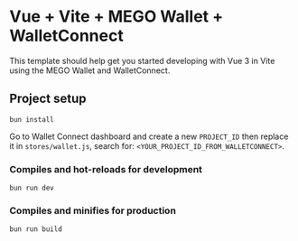 #  Vue + Vite + MEGO Wallet + WalletConnect

This template should help get you started developing with Vue 3 in Vite using the MEGO Wallet and WalletConnect.

## Project setup
```
bun install
```

Go to Wallet Connect dashboard and create a new `PROJECT_ID` then replace it in `stores/wallet.js`, search for: `<YOUR_PROJECT_ID_FROM_WALLETCONNECT>`.

### Compiles and hot-reloads for development
```
bun run dev
```

### Compiles and minifies for production
```
bun run build
```